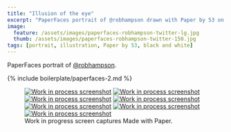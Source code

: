 ```yaml
---
title: "Illusion of the eye"
excerpt: "PaperFaces portrait of @robhampson drawn with Paper by 53 on an iPad."
image: 
  feature: /assets/images/paperfaces-robhampson-twitter-lg.jpg
  thumb: /assets/images/paperfaces-robhampson-twitter-150.jpg
tags: [portrait, illustration, Paper by 53, black and white]
---
```


PaperFaces portrait of [@robhampson](http://twitter.com/robhampson).

{% include boilerplate/paperfaces-2.md %}

<figure class="third">
  <a href="{{ site.url }}/assets/images/paperfaces-robhampson-process-1-lg.jpg"><img src="{{ site.url }}/assets/images/paperfaces-robhampson-process-1-600.jpg" alt="Work in process screenshot"></a>
  <a href="{{ site.url }}/assets/images/paperfaces-robhampson-process-2-lg.jpg"><img src="{{ site.url }}/assets/images/paperfaces-robhampson-process-2-600.jpg" alt="Work in process screenshot"></a>
  <a href="{{ site.url }}/assets/images/paperfaces-robhampson-process-3-lg.jpg"><img src="{{ site.url }}/assets/images/paperfaces-robhampson-process-3-600.jpg" alt="Work in process screenshot"></a>
  <a href="{{ site.url }}/assets/images/paperfaces-robhampson-process-4-lg.jpg"><img src="{{ site.url }}/assets/images/paperfaces-robhampson-process-4-600.jpg" alt="Work in process screenshot"></a>
  <a href="{{ site.url }}/assets/images/paperfaces-robhampson-process-5-lg.jpg"><img src="{{ site.url }}/assets/images/paperfaces-robhampson-process-5-600.jpg" alt="Work in process screenshot"></a>
  <a href="{{ site.url }}/assets/images/paperfaces-robhampson-process-5-lg.jpg"><img src="{{ site.url }}/assets/images/paperfaces-robhampson-process-5-600.jpg" alt="Work in process screenshot"></a>
  <a href="{{ site.url }}/assets/images/paperfaces-robhampson-process-6-lg.jpg"><img src="{{ site.url }}/assets/images/paperfaces-robhampson-process-6-600.jpg" alt="Work in process screenshot"></a>
  <figcaption>Work in progress screen captures Made with Paper.</figcaption>
</figure>